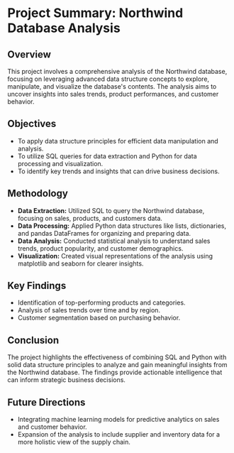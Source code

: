 # Project Summary: Northwind Database Analysis

## Overview

This project involves a comprehensive analysis of the Northwind database, focusing on leveraging advanced data structure concepts to explore, manipulate, and visualize the database's contents. The analysis aims to uncover insights into sales trends, product performances, and customer behavior.

## Objectives

- To apply data structure principles for efficient data manipulation and analysis.
- To utilize SQL queries for data extraction and Python for data processing and visualization.
- To identify key trends and insights that can drive business decisions.

## Methodology

- **Data Extraction:** Utilized SQL to query the Northwind database, focusing on sales, products, and customers data.
- **Data Processing:** Applied Python data structures like lists, dictionaries, and pandas DataFrames for organizing and preparing data.
- **Data Analysis:** Conducted statistical analysis to understand sales trends, product popularity, and customer demographics.
- **Visualization:** Created visual representations of the analysis using matplotlib and seaborn for clearer insights.

## Key Findings

- Identification of top-performing products and categories.
- Analysis of sales trends over time and by region.
- Customer segmentation based on purchasing behavior.

## Conclusion

The project highlights the effectiveness of combining SQL and Python with solid data structure principles to analyze and gain meaningful insights from the Northwind database. The findings provide actionable intelligence that can inform strategic business decisions.

## Future Directions

- Integrating machine learning models for predictive analytics on sales and customer behavior.
- Expansion of the analysis to include supplier and inventory data for a more holistic view of the supply chain.


